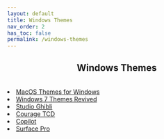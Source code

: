 ```yaml
---
layout: default
title: Windows Themes
nav_order: 2
has_toc: false
permalink: /windows-themes
---
```


<div class="card">
  <div class="container">
    <h2 class="text-delta" style="text-align:center">Windows Themes</h2>
  </div>
</div>
<br />
<div class="card">
  <div class="container">
    <lu class="text-delta">
      <li><a href="/windows-themes/macos-themes-for-windows">MacOS Themes for Windows</a></li>
      <li><a href="/windows-themes/windows-seven-themes-revived">Windows 7 Themes Revived</a></li>
      <li><a href="/windows-themes/studio-ghibli">Studio Ghibli</a></li>
      <li><a href="/windows-themes/courage-tcd">Courage TCD</a></li>
      <li><a href="/windows-themes/copilot">Copilot</a></li>
      <li><a href="/windows-themes/surface-pro">Surface Pro</a></li>
    </lu>
  </div>
</div>
